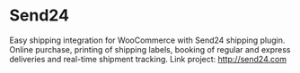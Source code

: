 # Send24
Easy shipping integration for WooCommerce with Send24 shipping plugin. Online purchase, printing of shipping labels, booking of regular and express deliveries and real-time shipment tracking. 
Link project: http://send24.com
